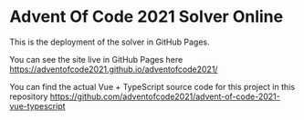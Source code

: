 # Advent Of Code 2021 Solver Online

This is the deployment of the solver in GitHub Pages.

You can see the site live in GitHub Pages here https://adventofcode2021.github.io/adventofcode2021/

You can find the actual Vue + TypeScript source code for this project in this repository https://github.com/adventofcode2021/advent-of-code-2021-vue-typescript